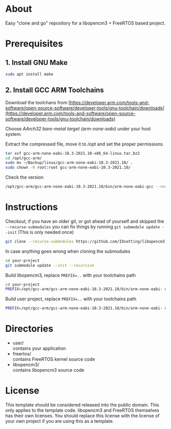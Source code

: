 # About

Easy "clone and go" repository for a libopencm3 + FreeRTOS based project.

# Prerequisites

## 1. Install GNU Make

```bash
sudo apt install make
```

## 2. Install GCC ARM Toolchains

Download the toolchans from [https://developer.arm.com/tools-and-software/open-source-software/developer-tools/gnu-toolchain/downloads](https://developer.arm.com/tools-and-software/open-source-software/developer-tools/gnu-toolchain/downloads)

Choose *AArch32 bare-metal target (arm-none-eabi)* under your host system.

Extract the compressed file, move it to /opt and set the proper permissions.

```bash
tar xvf gcc-arm-none-eabi-10.3-2021.10-x86_64-linux.tar.bz2 
cd /opt/gcc-arm/
sudo mv ~/Backup/linux/gcc-arm-none-eabi-10.3-2021.10/ .
sudo chown -R root:root gcc-arm-none-eabi-10.3-2021.10/
```
Check the version
```bash
/opt/gcc-arm/gcc-arm-none-eabi-10.3-2021.10/bin/arm-none-eabi-gcc --version
```

# Instructions

Checkout, if you have an older git, or got ahead of yourself and skipped the ```--recurse-submodules```
you can fix things by running ```git submodule update --init``` (This is only needed once)
```bash
git clone --recurse-submodules https://github.com/IOsetting/libopencm3-freertos-template.git your-project
```
In case anything goes wrong when cloning the submodules
```bash
cd your-project
git submodule update --init --recursive
```
Build libopencm3, replace `PREFIX=..` with your toolchains path
```bash
cd your-project
PREFIX=/opt/gcc-arm/gcc-arm-none-eabi-10.3-2021.10/bin/arm-none-eabi- make -C libopencm3
```
Build user project, replace `PREFIX=..` with your toolchains path
```bash
PREFIX=/opt/gcc-arm/gcc-arm-none-eabi-10.3-2021.10/bin/arm-none-eabi- make -C user
```

# Directories

* user/  
  contains your application
* freertos/  
  contains FreeRTOS kernel source code
* libopencm3/  
  contains libopencm3 source code

# License

This template should be considered released into the public domain. This only applies to the template code. 
libopencm3 and FreeRTOS themselves has their own licenses. You should replace this license with the license of your _own_ project if you are using this as a template.
